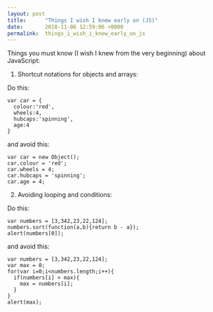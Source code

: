 ```yaml
---
layout: post
title:      "Things I wish I knew early on (JS)"
date:       2018-11-06 12:59:06 +0000
permalink:  things_i_wish_i_knew_early_on_js
---
```



Things you must know (I wish I knew from the very beginning) about JavaScript: 

1. Shortcut notations for objects and arrays: 

Do this: 
```
var car = {
  colour:'red',
  wheels:4,
  hubcaps:'spinning',
  age:4
}
```

and avoid this: 
```
var car = new Object();
car.colour = 'red';
car.wheels = 4;
car.hubcaps = 'spinning';
car.age = 4;
```

2. Avoiding looping and conditions: 

Do this:
```
var numbers = [3,342,23,22,124];
numbers.sort(function(a,b){return b - a});
alert(numbers[0]);
```

and avoid this:
```
var numbers = [3,342,23,22,124];
var max = 0;
for(var i=0;i<numbers.length;i++){
  if(numbers[i] > max){
    max = numbers[i];
  }
}
alert(max);
```

